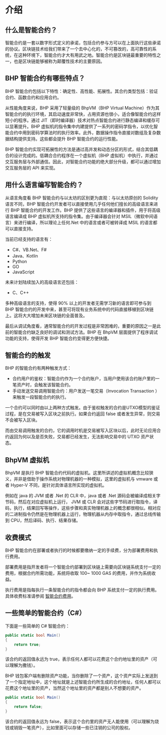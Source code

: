 # 介绍                                                  

## 什么是智能合约？

智能合约是一套以数字形式定义的承诺，包括合约参与方可以在上面执行这些承诺的协议。区块链技术给我们带来了一个去中心化的，不可篡改的，高可靠性的系统，在这种环境下，智能合约才大有用武之地。智能合约是区块链最重要的特性之一，也是区块链能够被称为颠覆性技术的主要原因。

## BHP 智能合约有哪些特点？

BHP 智能合约包括以下特性：确定性、高性能、拓展性。其合约类型包括：验证合约、函数合约和应用合约。

从性能角度来说，BHP 采用了轻量级的 BhpVM（BHP Virtual Machine）作为其智能合约的执行环境，其启动速度非常快，占用资源也很小，适合像智能合约这样短小的程序。通过 JIT（即时编译器）技术对热点智能合约进行静态编译和缓存可以显著提升。BHP 虚拟机的指令集中内建提供了一系列的密码学指令，以优化智能合约中用到密码学算法时的执行效率。此外，数据操作指令直接对数组及复杂数据结构提供支持。这些都会提升 BHP 智能合约的运行性能。

BHP 智能合约实现可拓展性的方法是通过高并发和动态分区的形式，结合其低耦合的设计完成的。低耦合合约程序在一个虚拟机（BHP 虚拟机）中执行，并通过交互服务层与外部通信。因此，对智能合约功能的绝大部分升级，都可以通过增加交互服务层的 API 来实现。 

## 用什么语言编写智能合约？

从语言角度看 BHP 智能合约与以太坊的区别更为直观：与以太坊原创的 Solidity 语言不同，BHP 智能合约开发者可以直接使用几乎任何他们擅长的高级语言来进行 BHP 智能合约的开发工作。BHP 提供了这些语言的编译器和插件，用于将高级语言编译成 BHP 虚拟机所支持的指令集。由于编译器会针对 MSIL（微软中间语言）来进行编译，所以理论上任何.Net 中的语言或者可被转译成 MSIL 的语言都可以直接支持。

当前已经支持的语言有：

- C#、VB.Net、F#
- Java、Kotlin
- Python
- GO
- JavaScript

未来计划陆续加入的高级语言还包括：

- C、C++ 

多种高级语言的支持，使得 90% 以上的开发者无需学习新的语言即可参与到 BHP 智能合约的开发中来，甚至可将现有业务系统中的代码直接移植到区块链上。这将大大增加未来区块链的全面普及。

最后从调试角度看，通常智能合约的开发过程是非常困难的，重要的原因之一是此前的智能合约缺乏良好的调试和测试方法。BHP 在 BhpVM 层面提供了程序调试功能的支持，使得开发 BHP 智能合约变得更方便快捷。

## 智能合约的触发

BHP 的智能合约有两种触发方式：

- 合约用户的鉴权：智能合约作为一个合约账户，当用户使用该合约账户里的一笔资产时，会触发该智能合约。
- 手动发送交易调用智能合约：用户发送一笔交易（Invocation Transaction ）来触发一段智能合约的执行。

一个合约可以同时由以上两种方式触发。由于鉴权触发的合约是UTXO模型的鉴证过程，是在交易被写入区块之前执行。如果合约返回 false 或者发生异常，则交易不会被写入区块。

而由交易调用触发的合约，它的调用时机是交易被写入区块以后，此时无论应用合约返回为何以及是否失败，交易都已经发生，无法影响交易中的 UTXO 资产状态。

## BhpVM 虚拟机

BhpVM 是执行 BHP 智能合约代码的虚拟机。这里所讲述的虚拟机概念比较狭义，并非是借助于操作系统对物理机器的一种模拟，这里的虚拟机与 vmware 或者 Hyper-V 不同，是针对具体语言所实现的虚拟机。

例如在 java 的 JVM 或者 .Net 的 CLR 中，java 或者 .Net 源码会被编译成相关字节码，然后在对应虚拟机上运行， JVM 或 CLR 会对这些字节码进行取指令，译码，执行，结果回写等操作，这些步骤和真实物理机器上的概念都很相似。相对应的二进制指令仍然是在物理机器上运行，物理机器从内存中取指令，通过总线传输到 CPU，然后译码、执行、结果存储。

## 收费模式

BHP 智能合约在部署或者执行的时候都要缴纳一定的手续费，分为部署费用和执行费用。

部署费用是指开发者将一个智能合约部署到区块链上需要向区块链系统支付一定的费用，根据合约所需功能，系统将收取 100~ 1000 GAS 的费用，并作为系统收益。

执行费用是指每执行一条智能合约的指令都会向 BHP 系统支付一定的执行费用。具体收费标准请参阅 [智能合约费用](../fees.md)。

## 一些简单的智能合约（C#）

下面是一些简单的 C# 智能合约：

```c#
public static bool Main()
{
	return true;
}
```

该合约的返回值永远为 true，表示任何人都可以花费这个合约地址里的资产（可以理解为撒钱）。

BHP 钱包客户端有删除资产功能，当你删除了一个资产，这个资产实际上发送到了一个指定地址中，这个地址就是上述智能合约所生成的合约地址，任何人都可以花费这个地址里的资产，当然这个地址里的资产都是别人不想要的资产。

```c#
public static bool Main()
{
	return false;
}
```

该合约的返回值永远为 false，表示这个合约里的资产无人能使用（可以理解为烧钱或销毁一笔资产），比如里面可以存储一些已注销的公司的股权。


